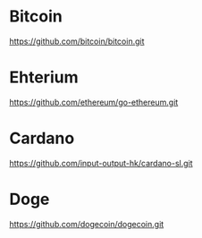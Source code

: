 
# Bitcoin
https://github.com/bitcoin/bitcoin.git

# Ehterium
https://github.com/ethereum/go-ethereum.git

# Cardano
https://github.com/input-output-hk/cardano-sl.git

# Doge
https://github.com/dogecoin/dogecoin.git


